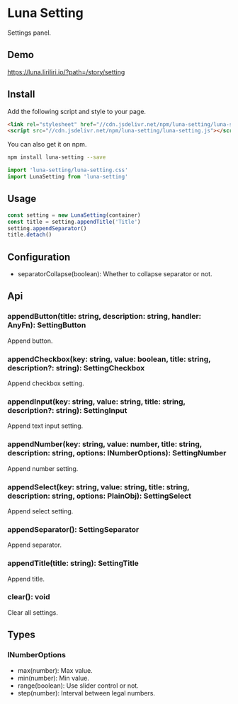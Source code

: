 # Luna Setting

Settings panel.

## Demo

https://luna.liriliri.io/?path=/story/setting

## Install

Add the following script and style to your page.

```html
<link rel="stylesheet" href="//cdn.jsdelivr.net/npm/luna-setting/luna-setting.css" />
<script src="//cdn.jsdelivr.net/npm/luna-setting/luna-setting.js"></script>
```

You can also get it on npm.

```bash
npm install luna-setting --save
```

```javascript
import 'luna-setting/luna-setting.css'
import LunaSetting from 'luna-setting'
```

## Usage

```javascript
const setting = new LunaSetting(container)
const title = setting.appendTitle('Title')
setting.appendSeparator()
title.detach()
```

## Configuration

* separatorCollapse(boolean): Whether to collapse separator or not.

## Api

### appendButton(title: string, description: string, handler: AnyFn): SettingButton

Append button.

### appendCheckbox(key: string, value: boolean, title: string, description?: string): SettingCheckbox

Append checkbox setting.

### appendInput(key: string, value: string, title: string, description?: string): SettingInput

Append text input setting.

### appendNumber(key: string, value: number, title: string, description: string, options: INumberOptions): SettingNumber

Append number setting.

### appendSelect(key: string, value: string, title: string, description: string, options: PlainObj<string>): SettingSelect

Append select setting.

### appendSeparator(): SettingSeparator

Append separator.

### appendTitle(title: string): SettingTitle

Append title.

### clear(): void

Clear all settings.

## Types

### INumberOptions

* max(number): Max value.
* min(number): Min value.
* range(boolean): Use slider control or not.
* step(number): Interval between legal numbers.

